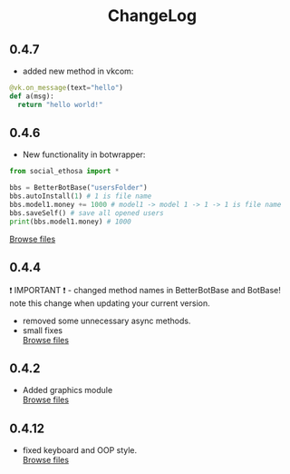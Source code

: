 <h1 align="center">ChangeLog</h1>

## 0.4.7
- added new method in vkcom:
```python
@vk.on_message(text="hello")
def a(msg):
  return "hello world!"
```

## 0.4.6
- New functionality in botwrapper:
```python
from social_ethosa import *

bbs = BetterBotBase("usersFolder")
bbs.autoInstall(1) # 1 is file name
bbs.model1.money += 1000 # model1 -> model 1 -> 1 -> 1 is file name
bbs.saveSelf() # save all opened users
print(bbs.model1.money) # 1000
```
[Browse files](https://github.com/Ethosa/social_ethosa/tree/8f07e0fe16cca0f7d14d105f22b184f56ad66de6)

## 0.4.4
:heavy_exclamation_mark: IMPORTANT :heavy_exclamation_mark: - changed method names in BetterBotBase and BotBase! note this change when updating your current version. 
- removed some unnecessary async methods. 
- small fixes  
[Browse files](https://github.com/Ethosa/social_ethosa/tree/11f61d75caad7b0cb7783ee48ebd8f0d6e9af8cc)

## 0.4.2
- Added graphics module  
[Browse files](https://github.com/Ethosa/social_ethosa/tree/d2143b2525809cf8b1223e5b74dd59bcb14ed9a3)

## 0.4.12
- fixed keyboard and OOP style.  
[Browse files](https://github.com/Ethosa/social_ethosa/tree/8b2f6c74860459dd81e47ccb5e229f1fe34e036e)
